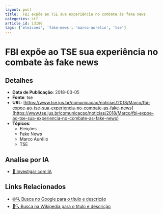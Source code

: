 ```yaml
---
layout: post
title:  FBI expõe ao TSE sua experiência no combate às fake news
categories: stf
article_id: id186
tags: ['eleicoes', 'fake-news', 'marco-aurelio', 'tse']
---
```


# FBI expõe ao TSE sua experiência no combate às fake news

## Detalhes
- **Data de Publicação**: 2018-03-05
- **Fonte**: tse
- **URL**: [https://www.tse.jus.br/comunicacao/noticias/2018/Marco/fbi-expoe-ao-tse-sua-experiencia-no-combate-as-fake-news](https://www.tse.jus.br/comunicacao/noticias/2018/Marco/fbi-expoe-ao-tse-sua-experiencia-no-combate-as-fake-news)
- **Tópicos**:
  - Eleições
  - Fake News
  - Marco Aurélio
  - TSE

## Analise por IA
- [🤖 Investigar com IA](https://www.perplexity.ai/search?q=%22not%C3%ADcia%20artigo%20Brasil%22%20FBI%20exp%C3%B5e%20ao%20TSE%20sua%20experi%C3%AAncia%20no%20combate%20%C3%A0s%20fake%20news%20tse%202018-03-05)

## Links Relacionados
- [🌐🔍 Busca no Google para o título e descrição](https://www.google.com/search?q=%22not%C3%ADcia%20artigo%20Brasil%22%20FBI%20exp%C3%B5e%20ao%20TSE%20sua%20experi%C3%AAncia%20no%20combate%20%C3%A0s%20fake%20news%20tse%202018-03-05)
- [📖🔍 Busca na Wikipedia para o título e descrição](https://pt.wikipedia.org/w/index.php?search=%22not%C3%ADcia%20artigo%20Brasil%22%20FBI%20exp%C3%B5e%20ao%20TSE%20sua%20experi%C3%AAncia%20no%20combate%20%C3%A0s%20fake%20news%20tse%202018-03-05)

